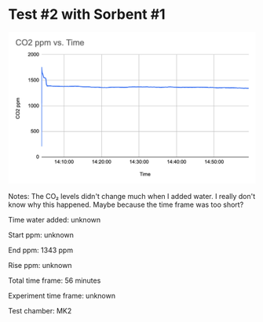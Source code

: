 # Test #2 with Sorbent #1

![](<../Media/Screenshot 2023-08-28 at 7.13.21 AM.png>)

Notes: The CO₂ levels didn't change much when I added water. I really don't know why this happened. Maybe because the time frame was too short?

Time water added: unknown

Start ppm: unknown

End ppm: 1343 ppm

Rise ppm: unknown

Total time frame: 56 minutes

Experiment time frame: unknown

Test chamber: MK2
